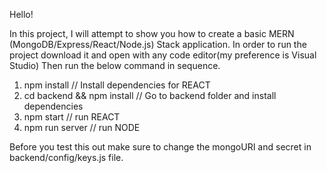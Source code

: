 Hello!

In this project, I will attempt to show you how to create a basic MERN (MongoDB/Express/React/Node.js) Stack application. In order to run the project download it and open with any code editor(my preference is Visual Studio)
Then run the below command in sequence.

1. npm install                 // Install dependencies for REACT
2. cd backend && npm install   // Go to backend folder and install dependencies
3. npm start                   // run REACT 
3. npm run server              // run NODE 

 Before you test this out make sure to change the mongoURI and secret in backend/config/keys.js file.
 



